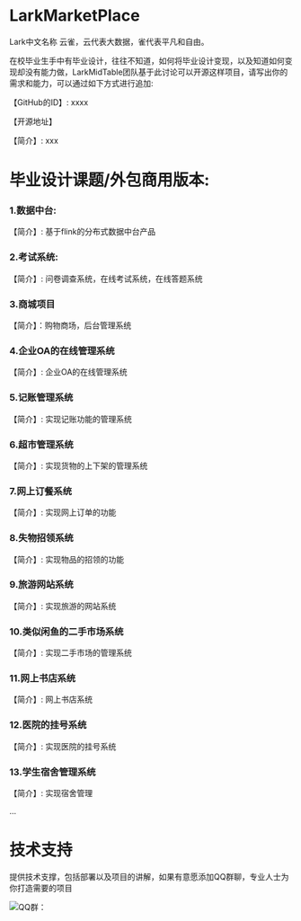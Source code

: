 # LarkMarketPlace

Lark中文名称 云雀，云代表大数据，雀代表平凡和自由。



在校毕业生手中有毕业设计，往往不知道，如何将毕业设计变现，以及知道如何变现却没有能力做，LarkMidTable团队基于此讨论可以开源这样项目，请写出你的需求和能力，可以通过如下方式进行追加:

【GitHub的ID】: xxxx 

【开源地址】

【简介】: xxx



# 毕业设计课题/外包商用版本:

### 1.数据中台:

【简介】:  基于flink的分布式数据中台产品

### 2.考试系统:

【简介】: 问卷调查系统，在线考试系统，在线答题系统

### 3.商城项目

【简介】：购物商场，后台管理系统

### 4.企业OA的在线管理系统

【简介】: 企业OA的在线管理系统

### 5.记账管理系统

【简介】: 实现记账功能的管理系统

### 6.超市管理系统

【简介】: 实现货物的上下架的管理系统

### 7.网上订餐系统

【简介】: 实现网上订单的功能

### 8.失物招领系统

【简介】: 实现物品的招领的功能

### 9.旅游网站系统

【简介】: 实现旅游的网站系统

### 10.类似闲鱼的二手市场系统

【简介】: 实现二手市场的管理系统

### 11.网上书店系统

【简介】: 网上书店系统

### 12.医院的挂号系统

【简介】: 实现医院的挂号系统

### 13.学生宿舍管理系统

【简介】: 实现宿舍管理

...



# 技术支持

提供技术支撑，包括部署以及项目的讲解，如果有意愿添加QQ群聊，专业人士为你打造需要的项目

![QQ群：](https://img2020.cnblogs.com/blog/622382/202009/622382-20200907124358049-997953244.png)

